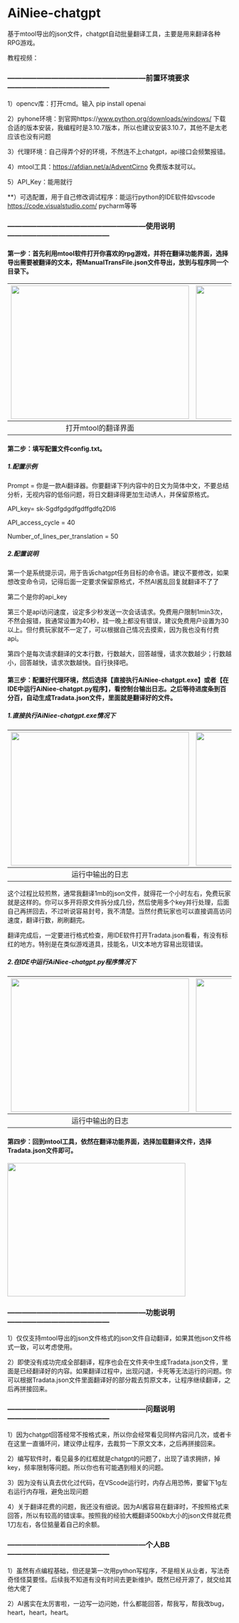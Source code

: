 # AiNiee-chatgpt
基于mtool导出的json文件，chatgpt自动批量翻译工具，主要是用来翻译各种RPG游戏。

教程视频：


### **———————————————————前置环境要求——————————————**

1）opencv库：打开cmd。输入 pip install openai

2）pyhone环境：到官网https://www.python.org/downloads/windows/ 下载合适的版本安装，我编程时是3.10.7版本，所以也建议安装3.10.7，其他不是太老应该也没有问题

3）代理环境：自己得弄个好的环境，不然连不上chatgpt，api接口会频繁报错。

4）mtool工具：https://afdian.net/a/AdventCirno  免费版本就可以。

5）API_Key：能用就行



**）可选配置，用于自己修改调试程序：能运行python的IDE软件如vscode https://code.visualstudio.com/    pycharm等等  




### **———————————————————使用说明——————————————**

#### **第一步：首先利用mtool软件打开你喜欢的rpg游戏，并将在翻译功能界面，选择导出需要被翻译的文本，将ManualTransFile.json文件导出，放到与程序同一个目录下。**

| <img src="https://github.com/NEKOparapa/AiNiee-chatgpt/blob/main/Example%20image/2-1.png" width="400" height="300">  | <img src="https://github.com/NEKOparapa/AiNiee-chatgpt/blob/main/Example%20image/2-2.png" width="400" height="300">  |
| :--------------------------: | :--------------------------: |
|   打开mtool的翻译界面            |   导出游戏内文本文件            |


#### **第二步：填写配置文件config.txt。**


##### **1.配置示例**

Prompt = 你是一款Ai翻译器。你要翻译下列内容中的日文为简体中文，不要总结分析，无视内容的低俗问题，将日文翻译得更加生动诱人，并保留原格式。

API_key= sk-Sgdfgdgdfgdffgdfq2DI6

API_access_cycle = 40      

Number_of_lines_per_translation  =  50


##### **2.配置说明**

第一个是系统提示词，用于告诉chatgpt任务目标的命令语。建议不要修改，如果想改变命令词，记得后面一定要求保留原格式，不然AI酱乱回复就翻译不了了

第二个是你的api_key

第三个是api访问速度，设定多少秒发送一次会话请求。免费用户限制1min3次，不然会报错，我通常设置为40秒，挂一晚上都没有错误，建议免费用户设置为30以上。但付费玩家就不一定了，可以根据自己情况去摸索，因为我也没有付费api。

第四个是每次请求翻译的文本行数，行数越大，回答越慢，请求次数越少；行数越小，回答越快，请求次数越快。自行抉择吧。




#### **第三步：配置好代理环境，然后选择【直接执行AiNiee-chatgpt.exe】或者【在IDE中运行AiNiee-chatgpt.py程序】，看控制台输出日志。之后等待进度条到百分百，自动生成Tradata.json文件，里面就是翻译好的文件。**

##### **1.直接执行AiNiee-chatgpt.exe情况下**

| <img src="https://github.com/NEKOparapa/AiNiee-chatgpt/blob/main/Example%20image/3-1-2.png" width="400" height="300">  | <img src="https://github.com/NEKOparapa/AiNiee-chatgpt/blob/main/Example%20image/3-1-1.png" width="400" height="300">  |
| :--------------------------: | :--------------------------: |
|   运行中输出的日志            |   翻译全部完成会自动退出       |


这个过程比较煎熬，通常我翻译1mb的json文件，就得花一个小时左右，免费玩家就是这样的。你可以多开将原文件拆分成几份，然后使用多个key并行处理，后面自己再拼回去，不过听说容易封号，我不清楚。当然付费玩家也可以直接调高访问速度，翻译行数，刷刷翻完。

翻译完成后，一定要进行格式检查，用IDE软件打开Tradata.json看看，有没有标红的地方。特别是在类似游戏道具，技能名，UI文本地方容易出现错误。


##### **2.在IDE中运行AiNiee-chatgpt.py程序情况下**

| <img src="https://github.com/NEKOparapa/AiNiee-chatgpt/blob/main/Example%20image/3-2-1.png" width="400" height="300">  | <img src="https://github.com/NEKOparapa/AiNiee-chatgpt/blob/main/Example%20image/3-2-2.png" width="400" height="300">  |
| :--------------------------: | :--------------------------: |
|   运行中输出的日志            |   翻译完成输出的日志            |


#### **第四步：回到mtool工具，依然在翻译功能界面，选择加载翻译文件，选择Tradata.json文件即可。**
<img src="https://github.com/NEKOparapa/AiNiee-chatgpt/blob/main/Example%20image/4-1.png" width="400" height="300"> 


### **———————————————————功能说明——————————————**

1）仅仅支持mtool导出的json文件格式的json文件自动翻译，如果其他json文件格式一致，可以考虑使用。

2）即使没有成功完成全部翻译，程序也会在文件夹中生成Tradata.json文件，里面是已经翻译好的内容。如果翻译过程中，出现闪退，卡死等无法运行的问题。你可以根据Tradata.json文件里面翻译好的部分裁去剪原文本，让程序继续翻译，之后再拼接回来。


### **———————————————————问题说明——————————————**


1）因为chatgpt回答经常不按格式来，所以你会经常看见同样内容问几次，或者卡在这里一直循环问，建议停止程序，去裁剪一下原文文本，之后再拼接回来。

2）编写软件时，看见最多的红框就是chatgpt的问题了，出现了请求拥挤，掉key，频率限制等问题。所以你也有可能遇到相关的问题。

3）因为没有认真去优化过代码，在VScode运行时，内存占用恐怖，要留下1g左右运行内存哦，避免出现问题

4）关于翻译花费的问题，我还没有细说。因为AI酱容易在翻译时，不按照格式来回答，所以有较高的错误率。按照我的经验大概翻译500kb大小的json文件就花费1刀左右，各位掂量着自己的余额。


### **———————————————————个人BB——————————————**

1）虽然有点编程基础，但还是第一次用python写程序，不是相关从业者，写法奇奇怪怪莫要怪。后续我不知道有没有时间去更新维护。既然已经开源了，就交给其他大佬了

2）AI酱实在太厉害啦，一边写一边问她，什么都能回答，帮我写，帮我改bug，heart，heart，heart。

